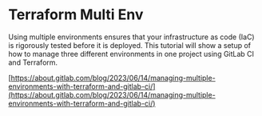 # Terraform Multi Env

Using multiple environments ensures that your infrastructure as code (IaC) is rigorously tested before it is deployed. This tutorial will show a setup of how to manage three different environments in one project using GitLab CI and Terraform.

[https://about.gitlab.com/blog/2023/06/14/managing-multiple-environments-with-terraform-and-gitlab-ci/](https://about.gitlab.com/blog/2023/06/14/managing-multiple-environments-with-terraform-and-gitlab-ci/)
